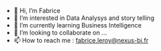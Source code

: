 - 👋 Hi, I’m Fabrice
- 👀 I’m interested in Data Analysys and story telling
- 🌱 I’m currently learning Business Intelligence
- 💞️ I’m looking to collaborate on ...
- 📫 How to reach me : fabrice.leroy@nexus-bi.fr

<!---
Fabnexus/Fabnexus is a ✨ special ✨ repository because its `README.md` (this file) appears on your GitHub profile.
You can click the Preview link to take a look at your changes.
--->
